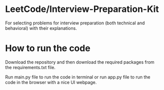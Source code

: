 # LeetCode/Interview-Preparation-Kit

For selecting problems for interview preparation (both technical and behavioral) with their explanations.

# How to run the code

Download the repository and then download the required packages from the requirements.txt file.

Run main.py file to run the code in terminal or run app.py file to run the code in the browser with a nice UI webpage.
